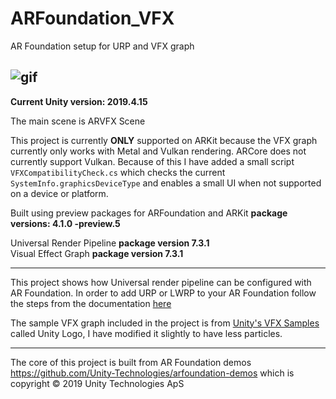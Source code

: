 # ARFoundation_VFX
AR Foundation setup for URP and VFX graph

![gif](AR_VFX.gif)
-------------------
**Current Unity version: 2019.4.15**

The main scene is ARVFX Scene

This project is currently **ONLY** supported on ARKit because the VFX graph currently only works with Metal and Vulkan rendering. ARCore does not currently support Vulkan. Because of this I have added a small script ```VFXCompatibilityCheck.cs``` which checks the current ```SystemInfo.graphicsDeviceType``` and enables a small UI when not supported on a device or platform.

Built using preview packages for ARFoundation and ARKit **package versions: 4.1.0 -preview.5**

Universal Render Pipeline **package version 7.3.1**  
Visual Effect Graph **package version 7.3.1**

-------------------

This project shows how Universal render pipeline can be configured with AR Foundation. In order to add URP or LWRP to your AR Foundation follow the steps from the documentation [here](https://docs.unity3d.com/Packages/com.unity.xr.arfoundation@3.0/manual/ar-camera-background-with-scriptable-render-pipeline.html?q=urp)

The sample VFX graph included in the project is from [Unity's VFX Samples](https://github.com/Unity-Technologies/VisualEffectGraph-Samples) called Unity Logo, I have modified it slightly to have less particles.


-------------------






The core of this project is built from AR Foundation demos https://github.com/Unity-Technologies/arfoundation-demos which is copyright © 2019 Unity Technologies ApS
